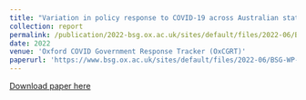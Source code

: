 ```yaml
---
title: "Variation in policy response to COVID-19 across Australian states and territories"
collection: report
permalink: /publication/2022-bsg.ox.ac.uk/sites/default/files/2022-06/BSG-WP-046-2022.pdf
date: 2022
venue: 'Oxford COVID Government Response Tracker (OxCGRT)'
paperurl: 'https://www.bsg.ox.ac.uk/sites/default/files/2022-06/BSG-WP-046-2022.pdf'
---
```

[Download paper here](https://www.bsg.ox.ac.uk/sites/default/files/2022-06/BSG-WP-046-2022.pdf)
